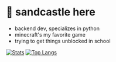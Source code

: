 # 👋 sandcastle here
- backend dev, specializes in python
- minecraft's my favorite game
- trying to get things unblocked in school

[![Stats](https://github-readme-stats.vercel.app/api?username=sandcastle3)](https://github.com/anuraghazra/github-readme-stats)
[![Top Langs](https://github-readme-stats.vercel.app/api/top-langs/?username=sandcastle3)](https://github.com/anuraghazra/github-readme-stats)
